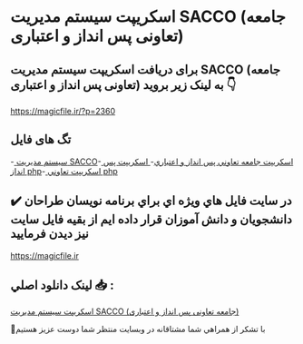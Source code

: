 # اسکریپت سیستم مدیریت SACCO (جامعه تعاونی پس انداز و اعتباری)

## برای دریافت اسکریپت سیستم مدیریت SACCO (جامعه تعاونی پس انداز و اعتباری) به لینک زیر بروید 👇

https://magicfile.ir/?p=2360

## تگ های فایل

-[ سيستم مديريت SACCO](https://magicfile.ir/product/%d8%a7%d8%b3%da%a9%d8%b1%db%8c%d9%be%d8%aa%d8%b3%d9%8a%d8%b3%d8%aa%d9%85-%d9%85%d8%af%d9%8a%d8%b1%d9%8a%d8%aa-sacco-%d8%ac%d8%a7%d9%85%d8%b9%d9%87-%d8%aa%d8%b9%d8%a7%d9%88%d9%86%d9%8a-%d9%be%d8%b3-%d8%a7%d9%86%d8%af%d8%a7%d8%b2-%d9%88-%d8%a7%d8%b9%d8%aa%d8%a8%d8%a7%d8%b1%d9%8a/)-[ اسکریپت جامعه تعاوني پس انداز و اعتباري](https://magicfile.ir/product/%d8%a7%d8%b3%da%a9%d8%b1%db%8c%d9%be%d8%aa%d8%b3%d9%8a%d8%b3%d8%aa%d9%85-%d9%85%d8%af%d9%8a%d8%b1%d9%8a%d8%aa-sacco-%d8%ac%d8%a7%d9%85%d8%b9%d9%87-%d8%aa%d8%b9%d8%a7%d9%88%d9%86%d9%8a-%d9%be%d8%b3-%d8%a7%d9%86%d8%af%d8%a7%d8%b2-%d9%88-%d8%a7%d8%b9%d8%aa%d8%a8%d8%a7%d8%b1%d9%8a/)-[ اسکریپت پس انداز php](https://magicfile.ir/product/%d8%a7%d8%b3%da%a9%d8%b1%db%8c%d9%be%d8%aa%d8%b3%d9%8a%d8%b3%d8%aa%d9%85-%d9%85%d8%af%d9%8a%d8%b1%d9%8a%d8%aa-sacco-%d8%ac%d8%a7%d9%85%d8%b9%d9%87-%d8%aa%d8%b9%d8%a7%d9%88%d9%86%d9%8a-%d9%be%d8%b3-%d8%a7%d9%86%d8%af%d8%a7%d8%b2-%d9%88-%d8%a7%d8%b9%d8%aa%d8%a8%d8%a7%d8%b1%d9%8a/)-[ اسکریپت تعاوني php](https://magicfile.ir/product/%d8%a7%d8%b3%da%a9%d8%b1%db%8c%d9%be%d8%aa%d8%b3%d9%8a%d8%b3%d8%aa%d9%85-%d9%85%d8%af%d9%8a%d8%b1%d9%8a%d8%aa-sacco-%d8%ac%d8%a7%d9%85%d8%b9%d9%87-%d8%aa%d8%b9%d8%a7%d9%88%d9%86%d9%8a-%d9%be%d8%b3-%d8%a7%d9%86%d8%af%d8%a7%d8%b2-%d9%88-%d8%a7%d8%b9%d8%aa%d8%a8%d8%a7%d8%b1%d9%8a/)

## ✔️ در سايت فايل هاي ويژه اي براي برنامه نويسان طراحان دانشجويان و دانش آموزان قرار داده ايم از بقيه فايل سايت نيز ديدن فرماييد

https://magicfile.ir


## لينک دانلود اصلي 📥 :

[اسکریپت سیستم مدیریت SACCO (جامعه تعاونی پس انداز و اعتباری)](https://magicfile.ir/product/%d8%a7%d8%b3%da%a9%d8%b1%db%8c%d9%be%d8%aa%d8%b3%d9%8a%d8%b3%d8%aa%d9%85-%d9%85%d8%af%d9%8a%d8%b1%d9%8a%d8%aa-sacco-%d8%ac%d8%a7%d9%85%d8%b9%d9%87-%d8%aa%d8%b9%d8%a7%d9%88%d9%86%d9%8a-%d9%be%d8%b3-%d8%a7%d9%86%d8%af%d8%a7%d8%b2-%d9%88-%d8%a7%d8%b9%d8%aa%d8%a8%d8%a7%d8%b1%d9%8a/) 


🙏با تشکر از همراهي شما مشتاقانه در وبسایت منتظر شما دوست عزیز هستیم

